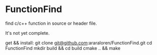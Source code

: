 # FunctionFind

find c/c++ function in source or header file. 

It's not yet complete.

get && install:
  git clone git@github.com:araraloren/FunctionFind.git
  cd FunctionFind
  mkdir build && cd build
  cmake .. && make
